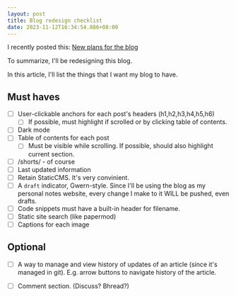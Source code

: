 ```yaml
---
layout: post
title: Blog redesign checklist
date: 2023-11-12T16:34:54.886+08:00
---
```

I recently posted this: [New plans for the blog](https://elpachongco.github.io/shorts/2023-11-12-new-plans-for-the-blog.htm)

To summarize, I'll be redesigning this blog.

In this article, I'll list the things that I want my blog to have.

## Must haves

- [ ] User-clickable anchors for each post's headers (h1,h2,h3,h4,h5,h6)
  - [ ] If possible, must highlight if scrolled or by clicking table of contents.
- [ ] Dark mode
- [ ] Table of contents for each post
  - [ ] Must be visible while scrolling. If possible, should also highlight current section.
- [ ] /shorts/ - of course
- [ ] Last updated information
- [ ] Retain StaticCMS. It's very convinient.
- [ ] A `draft` indicator, Gwern-style. Since I'll be using the blog as my personal notes website, every change I make to it WILL be pushed, even drafts.
- [ ] Code snippets must have a built-in header for filename.
- [ ]  Static site search (like papermod)
- [ ] Captions for each image

## Optional

- [ ] A way to manage and view history of updates of an article (since it's managed in git). E.g. arrow buttons to navigate history of the article.
- [ ] Comment section. (Discuss? Bhread?)




